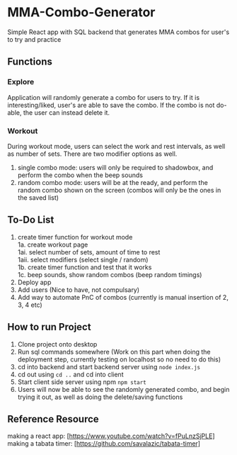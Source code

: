 # MMA-Combo-Generator

Simple React app with SQL backend that generates MMA combos for user's to try and practice

## Functions

### Explore

Application will randomly generate a combo for users to try. If it is interesting/liked, user's are able to save the combo. If the combo is not do-able, the user can instead delete it.

### Workout

During workout mode, users can select the work and rest intervals, as well as number of sets. There are two modifier options as well.

1. single combo mode: users will only be required to shadowbox, and perform the combo when the beep sounds
2. random combo mode: users will be at the ready, and perform the random combo shown on the screen (combos will only be the ones in the saved list)

## To-Do List

1. create timer function for workout mode  
    1a. create workout page  
        1ai. select number of sets, amount of time to rest  
        1aii. select modifiers (select single / random)  
    1b. create timer function and test that it works  
    1c. beep sounds, show random combos (beep random timings)  
2. Deploy app
3. Add users (Nice to have, not compulsary)
4. Add way to automate PnC of combos (currently is manual insertion of 2, 3, 4 etc)

## How to run Project

1. Clone project onto desktop
2. Run sql commands somewhere (Work on this part when doing the deployment step, currently testing on localhost so no need to do this)
3. cd into backend and start backend server using `node index.js`
4. cd out using `cd ..` and cd into client
5. Start client side server using npm `npm start`
6. Users will now be able to see the randomly generated combo, and begin trying it out, as well as doing the delete/saving functions

## Reference Resource

making a react app: [https://www.youtube.com/watch?v=fPuLnzSjPLE]
making a tabata timer: [https://github.com/savalazic/tabata-timer]
